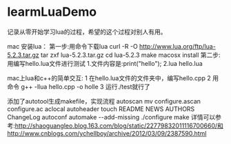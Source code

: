 learmLuaDemo
============

记录从零开始学习lua的过程，希望的这个过程对别人有用。

mac 安装lua：
  第一步:用命令下载lua
      curl -R -O http://www.lua.org/ftp/lua-5.2.3.tar.gz
      tar zxf lua-5.2.3.tar.gz
      cd lua-5.2.3
      make macosx install
  第二步:用编写hello.lua文件进行测试
        1.文件内容是:print("hello");
        2.lua hello.lua

mac上lua和c++的简单交互:
    1 在hello.lua文件的文件夹中，编写hello.cpp
    2 用命令 g++ -llua hello.cpp -o holle
    3 运行./test就行了

添加了autotool生成makefile，实现流程
	autoscan
	mv configure.ascan configure.ac
	aclocal
	autoheader
	touch README NEWS AUTHORS ChangeLog
	autoconf
	automake --add-missing
	./configure
	make
	详情可以参考:http://shaoguangleo.blog.163.com/blog/static/22779832011116700660/和
	http://www.cnblogs.com/ychellboy/archive/2012/03/09/2387590.html
